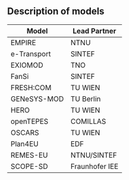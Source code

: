 ## Description of models

|  __Model__  |  __Lead Partner__  |
|-------------|--------------------|
| EMPIRE      | NTNU               |
| e-Transport | SINTEF             |
| EXIOMOD     | TNO                |
| FanSi       | SINTEF             |
| FRESH:COM   | TU WIEN            |
| GENeSYS-MOD | TU Berlin          |
| HERO        | TU WIEN            |
| openTEPES   | COMILLAS           |
| OSCARS      | TU WIEN            |
| Plan4EU     | EDF                |
| REMES-EU    | NTNU/SINTEF        |
| SCOPE-SD    | Fraunhofer IEE     |


<!-- | **Animals** | **Sports** | **Fruits** |
| :---------- | :--------- | :--------- |
| Cat         | Soccer     | Apple      |
| Dog         | Basketball | Orange     | -->
